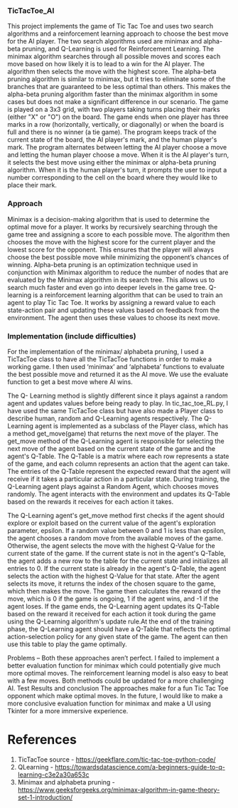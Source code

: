 ### TicTacToe_AI

This project implements the game of Tic Tac Toe and uses two search algorithms and a reinforcement learning approach to choose the best move for the AI player. The two search algorithms used are minimax and alpha-beta pruning, and Q-Learning is used for Reinforcement Learning. The minimax algorithm searches through all possible moves and scores each move based on how likely it is to lead to a win for the AI player. The algorithm then selects the move with the highest score. The alpha-beta pruning algorithm is similar to minimax, but it tries to eliminate some of the branches that are guaranteed to be less optimal than others. This makes the alpha-beta pruning algorithm faster than the minimax algorithm in some cases but does not make a significant difference in our scenario.
The game is played on a 3x3 grid, with two players taking turns placing their marks (either "X" or "O") on the board. The game ends when one player has three marks in a row (horizontally, vertically, or diagonally) or when the board is full and there is no winner (a tie game). The program keeps track of the current state of the board, the AI player's mark, and the human player's mark. The program alternates between letting the AI player choose a move and letting the human player choose a move. When it is the AI player's turn, it selects the best move using either the minimax or alpha-beta pruning algorithm. When it is the human player's turn, it prompts the user to input a number corresponding to the cell on the board where they would like to place their mark.

### Approach

Minimax is a decision-making algorithm that is used to determine the optimal move for a player. It works by recursively searching through the game tree and assigning a score to each possible move. The algorithm then chooses the move with the highest score for the current player and the lowest score for the opponent. This ensures that the player will always choose the best possible move while minimizing the opponent’s chances of winning.
Alpha-beta pruning is an optimization technique used in conjunction with Minimax algorithm to reduce the number of nodes that are evaluated by the Minimax algorithm in its search tree. This allows us to search much faster and even go into deeper levels in the game tree.
Q-learning is a reinforcement learning algorithm that can be used to train an agent to play Tic Tac Toe. It works by assigning a reward value to each state-action pair and updating these values based on feedback from the environment. The agent then uses these values to choose its next move.

### Implementation (include difficulties)

For the implementation of the minimax/ alphabeta pruning, I used a TicTacToe class to have all the TicTacToe functions in order to make a working game. I then used ‘minimax’ and ‘alphabeta’ functions to evaluate the best possible move and returned it as the AI move. We use the evaluate function to get a best move where AI wins. 
 
The Q- Learning method is slightly different since it plays against a random agent and updates values before being ready to play. In tic_tac_toe_RL.py, I have used the same TicTacToe class but have also made a Player class to describe human, random and Q-Learning agents respectively. 
The Q-Learning agent is implemented as a subclass of the Player class, which has a method get_move(game) that returns the next move of the player. The get_move method of the Q-Learning agent is responsible for selecting the next move of the agent based on the current state of the game and the agent's Q-Table.
The Q-Table is a matrix where each row represents a state of the game, and each column represents an action that the agent can take. The entries of the Q-Table represent the expected reward that the agent will receive if it takes a particular action in a particular state.
During training, the Q-Learning agent plays against a Random Agent, which chooses moves randomly. The agent interacts with the environment and updates its Q-Table based on the rewards it receives for each action it takes.

The Q-Learning agent's get_move method first checks if the agent should explore or exploit based on the current value of the agent's exploration parameter, epsilon. If a random value between 0 and 1 is less than epsilon, the agent chooses a random move from the available moves of the game. Otherwise, the agent selects the move with the highest Q-Value for the current state of the game.
If the current state is not in the agent's Q-Table, the agent adds a new row to the table for the current state and initializes all entries to 0. If the current state is already in the agent's Q-Table, the agent selects the action with the highest Q-Value for that state.
After the agent selects its move, it returns the index of the chosen square to the game, which then makes the move. The game then calculates the reward of the move, which is 0 if the game is ongoing, 1 if the agent wins, and -1 if the agent loses. If the game ends, the Q-Learning agent updates its Q-Table based on the reward it received for each action it took during the game using the Q-Learning algorithm's update rule.At the end of the training phase, the Q-Learning agent should have a Q-Table that reflects the optimal action-selection policy for any given state of the game. The agent can then use this table to play the game optimally.

Problems – Both these approaches aren’t perfect. I failed to implement a better evaluation function for minimax which could potentially give much more optimal moves. The reinforcement learning model is also easy to beat with a few moves. Both methods could be updated for a more challenging AI.
Test Results and conclusion
The approaches make for a fun Tic Tac Toe opponent which make optimal moves. In the future, I would like to make a more conclusive evaluation function for minimax and make a UI using Tkinter for a more immersive experience.
 
# References
1.	TicTacToe source - https://geekflare.com/tic-tac-toe-python-code/
2.	QLearning - https://towardsdatascience.com/a-beginners-guide-to-q-learning-c3e2a30a653c 
3.	Minimax and alphabeta pruning - https://www.geeksforgeeks.org/minimax-algorithm-in-game-theory-set-1-introduction/ 

